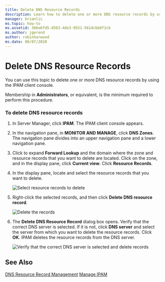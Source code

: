 ```yaml
---
title: Delete DNS Resource Records
description: Learn how to delete one or more DNS resource records by using the IPAM client console.
manager: brianlic
ms.topic: how-to
ms.assetid: 366e6fd5-d563-4de3-9551-5614cbb8f2cb
ms.author: jgerend
author: robinharwood
ms.date: 08/07/2020
---
```

# Delete DNS Resource Records

You can use this topic to delete one or more DNS resource records by using the IPAM client console.

Membership in **Administrators**, or equivalent, is the minimum required to perform this procedure.

### To delete DNS resource records

1.  In Server Manager, click  **IPAM**. The IPAM client console appears.

2.  In the navigation pane, in **MONITOR AND MANAGE**, click **DNS Zones**.  The navigation pane divides into an upper navigation pane and a lower navigation pane.

3.  Click to expand **Forward Lookup** and the domain where the zone and resource records that you want to delete are located. Click on the zone, and in the display pane, click **Current view**. Click **Resource Records**.

4.  In the display pane, locate and select the resource records that you want to delete.

    ![Select resource records to delete](../../media/Delete-DNS-Resource-Records/ipam_DeleteRR_01.jpg)

5.  Right-click the selected records, and then click **Delete DNS resource record**.

    ![Delete the records](../../media/Delete-DNS-Resource-Records/ipam_DeleteRR_02.jpg)

6.  The **Delete DNS Resource Record** dialog box opens. Verify that the correct DNS server is selected. If it is not, click **DNS server** and select the server from which you want to delete the resource records. Click **OK**. IPAM deletes the resource records from the DNS server.

    ![Verify that the correct DNS server is selected and delete records](../../media/Delete-DNS-Resource-Records/ipam_DeleteRR_03.jpg)

## See Also
[DNS Resource Record Management](DNS-Resource-Record-Management.md)
[Manage IPAM](Manage-IPAM.md)




